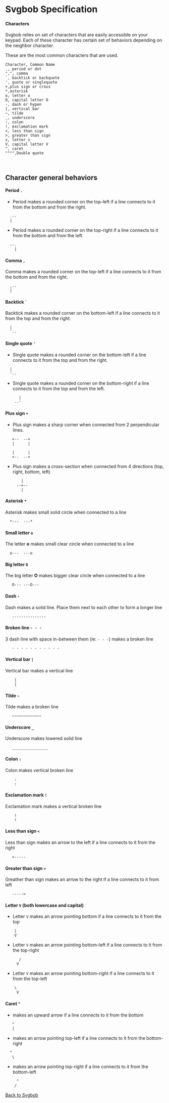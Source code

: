 # Svgbob Specification

#### Characters
Svgbob relies on set of characters that are easily accessible on your keypad.
Each of these character has certain set of behaviors depending on the neighbor character.

These are the most common characters that are used.
```csv
Character, Common Name
., period or dot
",", comma
`, backtick or backquote
', quote or singlequote
+,plus sign or cross
*,asterisk
o, letter o
O, capital letter O
-, dash or hypen
|, vertical bar
~, tilde 
_, underscore
:, colon
!, exclamation mark
<, less than sign
>, greater than sign
v, letter v
V, capital letter V
^, caret
"""",Double quote



```


## Character general behaviors

#### Period `.`
 - Period makes a rounded corner on the top-left if a line connects to it from the bottom
and from the right.
```bob
  .--
  | 
```
 - Period makes a rounded corner on the top-right if a line connects to it from the bottom 
 and from the left.
```bob
  --.
    |
```


#### Comma `,`
Comma makes a rounded corner on the top-left if a line connects to it from the bottom
and from the right.
```bob
  ,--
  |
```


#### Backtick `` ` ``
Backtick makes a rounded corner on the bottom-left if a line connects to it from the top
and from the right.
```bob
  |
  `--
```

#### Single quote `'`
 - Single quote makes a rounded corner on the bottom-left if a line connects to it from the top
 and from the right.
```bob
  |   
  '--
```
 - Single quote makes a rounded corner on the bottom-right if a line connects to it from the top
 and from the left.
```bob
      |
    --'
```

#### Plus sign `+`
 - Plus sign makes a sharp corner when connected from 2 perpendicular lines.
```bob
   +--  --+
   |      |

   |      |
   +--  --+
```

 - Plus sign makes a cross-section when connected from 4 directions (top, right, bottom, left)
```bob
       |
     --+--
       |
```

#### Asterisk `*`
Asterisk makes small solid circle when connected to a line
```bob
  *---  ---*
```

#### Small letter `o`
The letter **o** makes small clear circle when connected to a line
```bob
  o---  ---o
```

#### Big letter `O`
The big letter **O** makes bigger clear circle when connected to a line
```bob
   O--- ---O---
```

#### Dash `-`
Dash makes a solid line. Place them next to each other to form a longer line
```bob
   ---------------
```

#### Broken line `- - -`
3 dash line with space in-between them (ie: `- - -`) makes a broken line
```bob
   - - - - - - - - - - -
```

####  Vertical bar `|` 
Vertical bar makes a vertical line
```bob
    |
    |
```

#### Tilde `~` 
Tilde makes a broken line
```bob
   ~~~~~~~~~~~~~
```

#### Underscore `_`
Underscore makes lowered solid line
```bob
   ________________
```

#### Colon `:`
Colon makes vertical broken line
```bob
    :
    :
```

#### Exclamation mark `!`
Exclamation mark makes a vertical broken line
```bob
    !
    !
```

#### Less than sign `<`
Less than sign makes an arrow to the left if a line connects to it from the right
```bob
   <-----
```

#### Greater than sign `>`
Greather than sign makes an arrow to the right if a line connects to it from left
```bob
   -----> 
```

#### Letter `V` (both lowercase and capital)
 - Letter `V` makes an arrow pointing bottom if a line connects to it from the top
```bob
    |
    V
```
 - Letter `V` makes an arrow pointing bottom-left if a line connects to it from the top-right
```bob
      /
     V
```
 - Letter `V` makes an arrow pointing bottom-right if a line connects to it from the top-left
```bob
    \
     V
```

#### Caret `^`
 - makes an upward arrow if a line connects to it from the bottom 
```bob
   ^
   |
```
 - makes an arrow pointing top-left if a line connects to it from the bottom-right
```bob
  ^
   \
```
 - makes an arrow pointing top-right if a line connects to it from the bottom-left
```bob
     ^
    /
```

[Back to Svgbob](../Svgbob.md)
